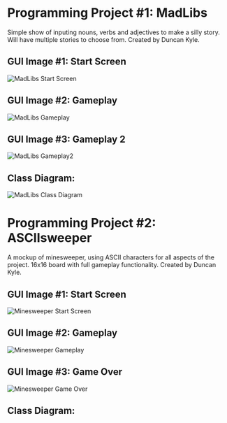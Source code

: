 # Programming Project #1: MadLibs
Simple show of inputing nouns, verbs and adjectives to make a silly story. Will have multiple stories to choose from. Created by Duncan Kyle.

## GUI Image #1: Start Screen
![MadLibs Start Screen]()

## GUI Image #2: Gameplay
![MadLibs Gameplay]()

## GUI Image #3: Gameplay 2
![MadLibs Gameplay2]()

## Class Diagram:
![MadLibs Class Diagram](ProgrammingProjects/images/MLclass)

# Programming Project #2: ASCIIsweeper
A mockup of minesweeper, using ASCII characters for all aspects of the project. 16x16 board with full gameplay functionality. Created by Duncan Kyle.

## GUI Image #1: Start Screen
![Minesweeper Start Screen]()

## GUI Image #2: Gameplay
![Minesweeper Gameplay]()

## GUI Image #3: Game Over
![Minesweeper Game Over]()

## Class Diagram:
